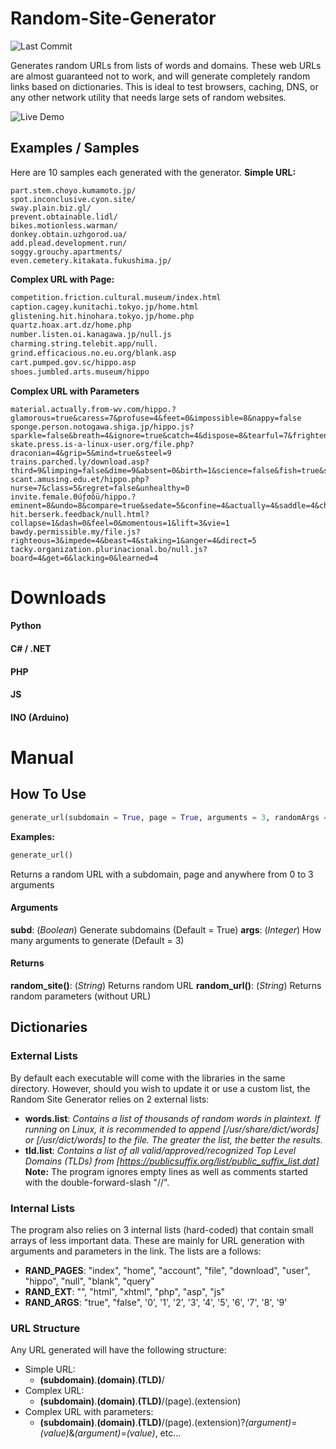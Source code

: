 # Random-Site-Generator
![Last Commit](https://img.shields.io/github/last-commit/EveAeternam/Random-Site-Generator?style=plastic)

Generates random URLs from lists of words and domains. These web URLs are almost guaranteed not to work, and will generate completely random links based on dictionaries. This is ideal to test browsers, caching, DNS, or any other network utility that needs large sets of random websites.

![Live Demo](https://img.shields.io/badge/Try%20the-Live%20demo!-ff69b4?style=for-the-badge&logo=github&link=http://www.google.com)

## Examples / Samples
Here are 10 samples each generated with the generator.
**Simple URL:**
```phone.nippy.barsy.net/
part.stem.choyo.kumamoto.jp/
spot.inconclusive.cyon.site/
sway.plain.biz.gl/
prevent.obtainable.lidl/
bikes.motionless.warman/
donkey.obtain.uzhgorod.ua/
add.plead.development.run/
soggy.grouchy.apartments/
even.cemetery.kitakata.fukushima.jp/
```

**Complex URL with Page:**
```competition.battle.hobbl.no/blank.asp
competition.friction.cultural.museum/index.html
caption.cagey.kunitachi.tokyo.jp/home.html
glistening.hit.hinohara.tokyo.jp/home.php
quartz.hoax.art.dz/home.php
number.listen.oi.kanagawa.jp/null.js
charming.string.telebit.app/null.
grind.efficacious.no.eu.org/blank.asp
cart.pumped.gov.sc/hippo.asp
shoes.jumbled.arts.museum/hippo
```

**Complex URL with Parameters**
```alleged.crowded.gy/index.html?development=2&weight=1&possible=3
material.actually.from-wv.com/hippo.?glamorous=true&caress=7&profuse=4&feet=0&impossible=8&nappy=false
sponge.person.notogawa.shiga.jp/hippo.js?sparkle=false&breath=4&ignore=true&catch=4&dispose=8&tearful=7&frighten=0&reach=9&hospital=9
skate.press.is-a-linux-user.org/file.php?draconian=4&grip=5&mind=true&steel=9
trains.parched.ly/download.asp?third=9&limping=false&dime=9&absent=0&birth=1&science=false&fish=true&stick=4&bite=2&sofa=8
scant.amusing.edu.et/hippo.php?nurse=7&class=5&regret=false&unhealthy=0
invite.female.Θúƒσôü/hippo.?eminent=8&undo=8&compare=true&sedate=5&confine=4&actually=4&saddle=4&chemical=4&level=3
hit.berserk.feedback/null.html?collapse=1&dash=0&feel=0&momentous=1&lift=3&vie=1
bawdy.permissible.my/file.js?righteous=3&impede=4&beast=4&staking=1&anger=4&direct=5
tacky.organization.plurinacional.bo/null.js?board=4&get=6&lacking=0&learned=4
```

# Downloads

#### Python
#### C# / .NET
#### PHP
#### JS
#### INO (Arduino)

# Manual
## How To Use
```python
generate_url(subdomain = True, page = True, arguments = 3, randomArgs = True)
```
**Examples:**
```python
generate_url()
```
Returns a random URL with a subdomain, page and anywhere from 0 to 3 arguments

#### Arguments
**subd**: (*Boolean*) Generate subdomains (Default = True)
**args**: (*Integer*) How many arguments to generate (Default = 3)

#### Returns
**random_site()**: (*String*) Returns random URL
**random_url()**: (*String*) Returns random parameters (without URL)

## Dictionaries
### External Lists
By default each executable will come with the libraries in the same directory. However, should you wish to update it or use a custom list, the Random Site Generator relies on 2 external lists:
- **words.list**: *Contains a list of thousands of random words in plaintext. If running on Linux, it is recommended to append [/usr/share/dict/words] or [/usr/dict/words] to the file. The greater the list, the better the results.*
- **tld.list**: *Contains a list of all valid/approved/recognized Top Level Domains (TLDs) from [https://publicsuffix.org/list/public_suffix_list.dat]*
**Note:** The program ignores empty lines as well as comments started with the double-forward-slash "//".
### Internal Lists
The program also relies on 3 internal lists (hard-coded) that contain small arrays of less important data. These are mainly for URL generation with arguments and parameters in the link. The lists are a follows:
- **RAND_PAGES**: "index", "home", "account", "file", "download", "user", "hippo", "null", "blank", "query"
- **RAND_EXT**: "", "html", "xhtml", "php", "asp", "js"
 - **RAND_ARGS**: "true", "false", '0', '1', '2', '3', '4', '5', '6', '7', '8', '9'
### URL Structure
Any URL generated will have the following structure:
* Simple URL:
  * **(subdomain)**.**(domain)**.**(TLD)**/
* Complex URL:
  * **(subdomain)**.**(domain)**.**(TLD)**/(page).(extension)
* Complex URL with parameters:
  * **(subdomain)**.**(domain)**.**(TLD)**/(page).(extension)?*(argument)*=*(value)*&*(argument)*=*(value)*, etc...
